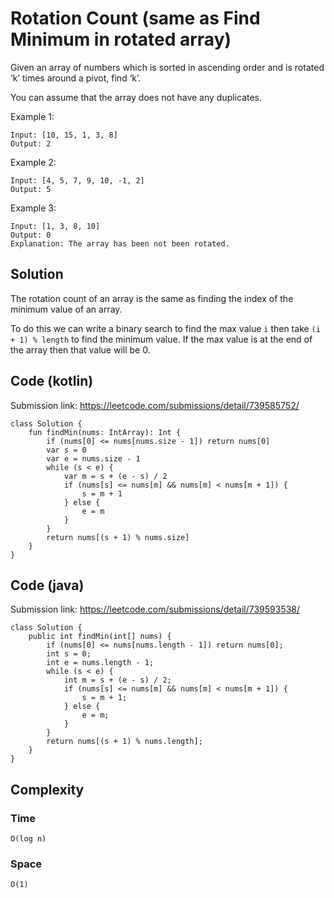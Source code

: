 # Rotation Count (same as Find Minimum in rotated array)
Given an array of numbers which is sorted in ascending order and is rotated ‘k’ times around a pivot, find ‘k’.

You can assume that the array does not have any duplicates.

Example 1:
```
Input: [10, 15, 1, 3, 8]
Output: 2
```
Example 2:
```
Input: [4, 5, 7, 9, 10, -1, 2]
Output: 5
 ```
Example 3:
```
Input: [1, 3, 8, 10]
Output: 0
Explanation: The array has been not been rotated.
```
## Solution
The rotation count of an array is the same as finding the index of the minimum value of an array.

To do this we can write a binary search to find the max value `i` then take `(i + 1) % length` to find the minimum value. If the max value is at the end of the array then that value will be 0.

## Code (kotlin)
Submission link: https://leetcode.com/submissions/detail/739585752/
```
class Solution {
    fun findMin(nums: IntArray): Int {
        if (nums[0] <= nums[nums.size - 1]) return nums[0]
        var s = 0
        var e = nums.size - 1
        while (s < e) {
            var m = s + (e - s) / 2
            if (nums[s] <= nums[m] && nums[m] < nums[m + 1]) {
                s = m + 1
            } else {
                e = m
            }
        }
        return nums[(s + 1) % nums.size]
    }
}
```
## Code (java)
Submission link: https://leetcode.com/submissions/detail/739593538/
```
class Solution {
    public int findMin(int[] nums) {
        if (nums[0] <= nums[nums.length - 1]) return nums[0];
        int s = 0;
        int e = nums.length - 1;
        while (s < e) {
            int m = s + (e - s) / 2;
            if (nums[s] <= nums[m] && nums[m] < nums[m + 1]) {
                s = m + 1;
            } else {
                e = m;
            }
        }
        return nums[(s + 1) % nums.length];
    }
}
```
## Complexity
### Time
`O(log n)`
### Space
`O(1)`
